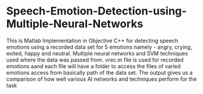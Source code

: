 # Speech-Emotion-Detection-using-Multiple-Neural-Networks
This is Matlab Implementation in Objective C++ for detecting speech emotions using a recorded data set for 5 emotions namely - angry, crying, exited, happy and neutral.
Multiple neural networks and SVM techniques used where the data was passed from.
vrec.m file is used for recorded emotions aand each file will have a folder to access the files of varied emotions access from basically path of the data set.
The output gives us a comparison of how well various AI networks and techniques perform for the task 
